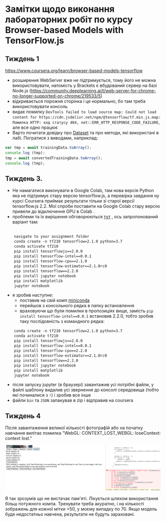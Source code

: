 # Замітки щодо виконання лабораторних робіт по курсу Browser-based Models with TensorFlow.js

## Тиждень 1

https://www.coursera.org/learn/browser-based-models-tensorflow

- розширення WebServer вже не підтримується, тому його не можна використовувати, натомість у Brackets є вбудований сервер на базі Node.js (https://community.deeplearning.ai/t/web-server-for-chrome-no-longer-supported-on-chrome/219533/5)
- відкривається порожня сторінка і це нормально, бо там треба використовувати консоль
- видає помилку `DevTools failed to load source map: Could not load content for https://cdn.jsdelivr.net/npm/@tensorflow/tf.min.js.map: Помилка HTTP: код статусу 404, net::ERR_HTTP_RESPONSE_CODE_FAILURE`, але все одно працює
- Варто почитати довідку про [Dataset](https://js.tensorflow.org/api/latest/?_gl=1*t6m8cx*_ga*MTkwNTc5NjI5MS4xNjgwNDIzNzk0*_ga_W0YLR4190T*MTY4ODMxMzE0Ny4xOC4xLjE2ODgzMTMxNDcuMC4wLjA.#class:data.Dataset) та про методи, які використані в лабі. Погратися з виводами, наприклад:

```js
var tmp = await trainingData.toArray();
console.log (tmp);
tmp = await convertedTrainingData.toArray();
console.log (tmp);
```

## Тиждень 3.

- Не намагатися виконувати в Google Colab, там нова версія Python яка не підтримує стару версію tensorflow.js, а перевірка завдання ну курсі Coursera приймає результати тільки зі старої версії tensorflow.js 2.2. Мої спроби поставити на Google Colab стару версію привели до відключення GPU в Colab .
- проблеми та їх вирішення обговорюються [тут](https://community.deeplearning.ai/t/error-installing-tensorflow-2-2-on-colab-as-well-as-anaconda/287783/25) , ось запропонований варіант там:

```

    navigate to your assignment folder
    conda create -n tf210 tensorflow=2.1.0 python=3.7
    conda activate tf210
    pip install tensorflowjs==2.0.0
    pip install tensorflow-intel==0.0.1
    pip install tensorflow-cpu==2.1.0
    pip install tensorflow-estimator==2.1.0rc0
    pip install tensorflow==2.2.0
    pip install jupyter notebook
    pip install matplotlib
    jupyter notebook

```

- я зробив наступне: 
  - поставив на свій комп [miniconda](https://docs.conda.io/en/latest/miniconda.html#installing) 
  - перейшов з консольного рядка в папку встановлення
  - враховуючи що були помилки в пропозиціях вище, замість `pip install tensorflow-intel==0.0.1`  встановив 2.2.0, тобто зробив таку послідовність з командного рядка: 

```
    conda create -n tf210 tensorflow=2.1.0 python=3.7
    conda activate tf210
    pip install tensorflowjs==2.0.0
    pip install tensorflow-intel==0.0.1
    pip install tensorflow-cpu==2.2.0
    pip install tensorflow-estimator==2.1.0rc0
    pip install tensorflow==2.2.0
    pip install jupyter notebook
    pip install matplotlib
    jupyter notebook
```

- після запуску jupyter (в браузері) завантажив усі потрібні файли, у файлі шаблону видалив усі звернення до консолі середовища (тобто які починалися з `!`) і зробив все інше
- файли `bin` та `JSON` запакував в zip і відправив на coursera 

## Тиждень 4

Після  завантаження великої кількості фотографій або на початку навчання вилітає помилка "WebGL: CONTEXT_LOST_WEBGL: loseContext: context lost." 

![image-20230719090820636](media/image-20230719090820636.png)

Я так зрозумів що не вистачає пам'яті. Лікується шляхом використання більш потужного компа. Тренувати треба акуратно, і на кількості зображень для кожної мітки >50, у моєму випадку по 70. Якщо модель буде недостатньо навчена, результати не будуть зараховані.    
